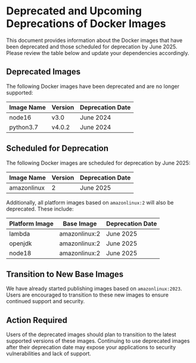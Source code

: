 # Deprecated and Upcoming Deprecations of Docker Images

This document provides information about the Docker images that have been deprecated and those scheduled for deprecation by June 2025. Please review the table below and update your dependencies accordingly.

## Deprecated Images

The following Docker images have been deprecated and are no longer supported:

| Image Name           | Version   | Deprecation Date |
|----------------------|-----------|------------------|
| node16               | v3.0      | June 2024        |
| python3.7            | v4.0.2    | June 2024        |

## Scheduled for Deprecation

The following Docker images are scheduled for deprecation by June 2025:

| Image Name           | Version   | Deprecation Date |
|----------------------|-----------|------------------|
| amazonlinux          | 2         | June 2025        |

Additionally, all platform images based on `amazonlinux:2` will also be deprecated. These include:

| Platform Image | Base Image       | Deprecation Date |
|----------------|------------------|------------------|
| lambda         | amazonlinux:2    | June 2025        |
| openjdk        | amazonlinux:2    | June 2025        |
| node18         | amazonlinux:2    | June 2025        |

## Transition to New Base Images

We have already started publishing images based on `amazonlinux:2023`. Users are encouraged to transition to these new images to ensure continued support and security.

## Action Required

Users of the deprecated images should plan to transition to the latest supported versions of these images. Continuing to use deprecated images after their deprecation date may expose your applications to security vulnerabilities and lack of support.
